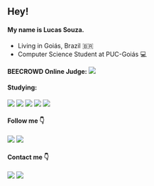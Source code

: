 ## Hey!

#### My name is Lucas Souza.

- Living in Goiás, Brazil 🇧🇷
- Computer Science Student at PUC-Goiás 💻

**BEECROWD Online Judge:** <a href="https://www.beecrowd.com.br/judge/pt/profile/383497" target="_blank"><img src = "https://img.shields.io/static/v1?label=BEECROWD&message=JUDGE&color=<>"></a>

#### Studying:
</a><img src = "https://img.shields.io/badge/C%2B%2B-00599C?style=for-the-badge&logo=c%2B%2B&logoColor=white"></a>
</a><img src = "https://img.shields.io/badge/C%23-239120?style=for-the-badge&logo=c-sharp&logoColor=white"></a>
 </a><img src = "https://img.shields.io/badge/Python-3776AB?style=for-the-badge&logo=python&logoColor=white" target="_blank"></a>
 </a><img src = "https://img.shields.io/badge/Java-ED8B00?style=for-the-badge&logo=java&logoColor=white"></a>
 </a><img src = "https://img.shields.io/badge/MySQL-00000F?style=for-the-badge&logo=mysql&logoColor=white"></a>

#### Follow me :point_down:
<a href="https://www.youtube.com/lsouza" target="_blank"><img src="https://img.shields.io/badge/YouTube-FF0000?style=for-the-badge&logo=youtube&logoColor=white" target="_blank"></a>
<a href="https://www.instagram.com/lsouza.a" target="_blank"><img src="https://img.shields.io/badge/-Instagram-%23E4405F?style=for-the-badge&logo=instagram&logoColor=white" target="_blank"></a>

#### Contact me :point_down:
<a href="https://www.linkedin.com/in/lucas-souza-8295301b9" target="_blank"><img src="https://img.shields.io/badge/-LinkedIn-%230077B5?style=for-the-badge&logo=linkedin&logoColor=white" target="_blank"></a>
<a href = "mailto:lucasaugustsouza@outlook.com"><img src="https://img.shields.io/badge/Microsoft_Outlook-0078D4?style=for-the-badge&logo=microsoft-outlook&logoColor=white" target="_blank"></a>

